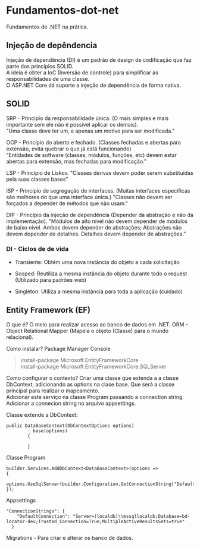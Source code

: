 # Fundamentos-dot-net
Fundamentos de .NET na prática.

## Injeção de depêndencia
Injeção de dependência (DI) é um padrão de design de codificação que faz parte dos princípios SOLID.  
A ideia é obter a IoC (Inversão de controle) para simplificar as responsabilidades de uma classe.  
O ASP.NET Core dá suporte a injeção de dependência de forma nativa.  

## SOLID  

SRP - Principio da responsabilidade única. (O mais simples e mais importante sem ele não é possível aplicar os demais).  
"Uma classe deve ter um, e apenas um motivo para ser modificada."  
  
OCP - Princípio do aberto e fechado.  (Classes fechadas e abertas para extensão, evita quebrar o que já está funcionando)  
"Entidades de software (classes, módulos, funções, etc) devem estar abertas para extensão, mas fechadas para modificação."  

LSP - Princípio de Liskov. 
"Classes derivas devem poder serem substituidas pela suas classes bases"  

ISP - Princípio de segregação de interfaces.  (Muitas interfaces especificas são melhores do que uma interface única.)
"Classes não devem ser forçados a depender de métodos que não usam."  

DIP - Princípio da injeção de dependência (Depender da abstração e não da implementação).
"Módulos de alto nível não devem depender de módulos de baixo nível. Ambos devem depender de abstrações; 
Abstrações não devem depender de detalhes. Detalhes devem depender de abstrações."

### DI - Ciclos de de vida

- Transiente:
  Obtém uma nova instância do objeto a cada solicitação

- Scoped:
  Reutiliza a mesma instância do objeto durante todo o request (Utilizado para padrões web)

- Singleton:
  Utiliza a mesma instância para toda a aplicação (cuidado)
  
## Entity Framework (EF)

O que é?
O meio para realizar acesso ao banco de dados em .NET.
ORM - Object Relational Mapper (Mapeia o objeto (Classe) para o mundo relacional).

Como instalar?
Package Manager Console
> install-package Microsoft.EntityFrameworkCore  
> install-package Microsoft.EntityFrameworkCore.SQLServer

Como configurar o contexto?
Criar uma classe que extenda a a classe DbContext, adicionando as options na clase base. Que será a classe principal para realizar o mapeamento.  
Adicionar este serviço na classe Program passando a connection string.  
Adicionar a connecion string no arquivo appsettings.  

Classe extende a DbContext:

````
public DataBaseContext(DbContextOptions options)
        : base(options)
        {

        }
````
Classe Program
````
builder.Services.AddDbContext<DataBaseContext>(options =>
{
    options.UseSqlServer(builder.Configuration.GetConnectionString("DefaultConnection"));
});
````

Appsettings
````
"ConnectionStrings": {
    "DefaultConnection": "Server=(localdb)\\mssqllocaldb;Database=bd-locator-dev;Trusted_Connection=True;MultipleActiveResultsSets=true"
  }
````



Migrations - Para criar e alterar os banco de dados.



